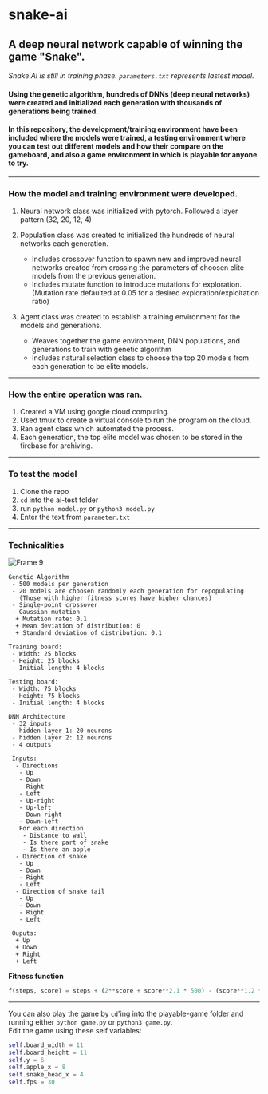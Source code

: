 # snake-ai
## A deep neural network capable of winning the game "Snake".
*Snake AI is still in training phase. `parameters.txt` represents lastest model.*

#### Using the genetic algorithm, hundreds of DNNs (deep neural networks) were created and initialized each generation with thousands of generations being trained.

#### In this repository, the development/training environment have been included where the models were trained, a testing environment where you can test out different models and how their compare on the gameboard, and also a game environment in which is playable for anyone to try.

---

### How the model and training environment were developed.
  1. Neural network class was initialized with pytorch. Followed a layer pattern (32, 20, 12, 4)
  2. Population class was created to initialized the hundreds of neural networks each generation.
        + Includes crossover function to spawn new and improved neural networks created from crossing the parameters of choosen elite models from the previous generation.
        + Includes mutate function to introduce mutations for exploration. (Mutation rate defaulted at 0.05 for a desired exploration/exploitation ratio)
    
  3. Agent class was created to establish a training environment for the models and generations.
        + Weaves together the game environment, DNN populations, and generations to train with genetic algorithm
        + Includes natural selection class to choose the top 20 models from each generation to be elite models.

---

### How the entire operation was ran.
  1. Created a VM using google cloud computing.
  2. Used tmux to create a virtual console to run the program on the cloud.
  3. Ran agent class which automated the process.
  4. Each generation, the top elite model was chosen to be stored in the firebase for archiving.
  
---
  
### To test the model
  1. Clone the repo
  2. `cd` into the ai-test folder
  3. run `python model.py` or `python3 model.py`
  4. Enter the text from `parameter.txt`
  
---

### Technicalities
![Frame 9](https://user-images.githubusercontent.com/58407773/221779128-80c004b3-2c95-48c9-9fc4-401dadd2cd2a.png)
```
Genetic Algorithm
 - 500 models per generation
 - 20 models are choosen randomly each generation for repopulating 
   (Those with higher fitness scores have higher chances)
 - Single-point crossover
 - Gaussian mutation
  + Mutation rate: 0.1
  + Mean deviation of distribution: 0
  + Standard deviation of distribution: 0.1
  
Training board:
 - Width: 25 blocks
 - Height: 25 blocks
 - Initial length: 4 blocks
 
Testing board:
 - Width: 75 blocks
 - Height: 75 blocks
 - Initial length: 4 blocks
 
DNN Architecture
 - 32 inputs
 - hidden layer 1: 20 neurons
 - hidden layer 2: 12 neurons
 - 4 outputs
 
 Inputs:
  - Directions
   - Up
   - Down
   - Right
   - Left
   - Up-right
   - Up-left
   - Down-right
   - Down-left
   For each direction
    - Distance to wall
    - Is there part of snake
    - Is there an apple
  - Direction of snake
   - Up
   - Down
   - Right
   - Left
  - Direction of snake tail
   - Up
   - Down
   - Right
   - Left
   
 Ouputs:
  + Up
  + Down
  + Right
  + Left
```
**Fitness function**
```python
f(steps, score) = steps + (2**score + score**2.1 * 500) - (score**1.2 * (0.25 * steps)**1.3)
```

---

You can also play the game by `cd`'ing into the playable-game folder and running either `python game.py` or `python3 game.py`.   
Edit the game using these self variables:
```python
self.board_width = 11
self.board_height = 11
self.y = 6
self.apple_x = 8
self.snake_head_x = 4
self.fps = 30
```

